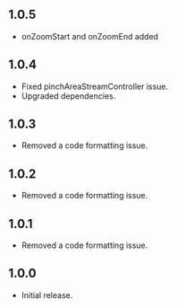 ## 1.0.5

- onZoomStart and onZoomEnd added

## 1.0.4

- Fixed pinchAreaStreamController issue.
- Upgraded dependencies.

## 1.0.3

- Removed a code formatting issue.

## 1.0.2

- Removed a code formatting issue.

## 1.0.1

- Removed a code formatting issue.

## 1.0.0

- Initial release.
